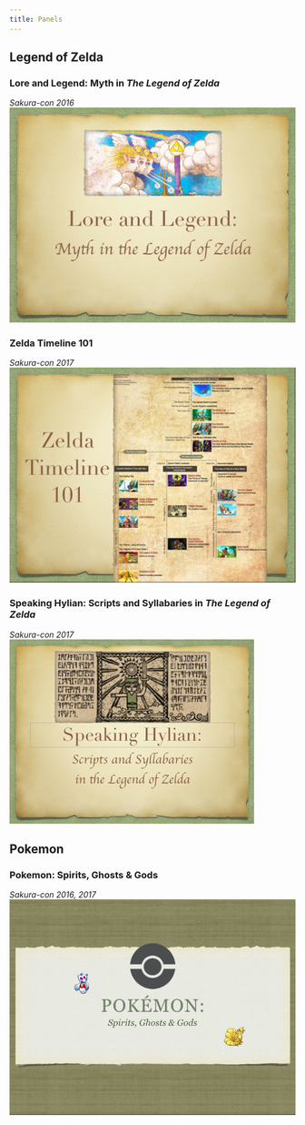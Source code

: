```yaml
---
title: Panels
---
```


## Legend of Zelda

### Lore and Legend: Myth in *The Legend of Zelda*
*Sakura-con 2016*
![Lore and Legend][lozmyth]

### Zelda Timeline 101
*Sakura-con 2017*  
![Zelda Timeline][timeline]

### Speaking Hylian: Scripts and Syllabaries in *The Legend of Zelda*
*Sakura-con 2017*
![Speaking Hylian][hylian]

## Pokemon
### Pokemon: Spirits, Ghosts & Gods
*Sakura-con 2016, 2017*
![Pokemon][pkmn]

[lozmyth]: images/lozmyth.png
[timeline]: images/timeline.png
[hylian]: images/hylianscripts.png
[pkmn]: images/pkmn.png
